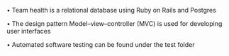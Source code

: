 •	Team health is a relational database using Ruby on Rails and Postgres

•	The design pattern Model–view–controller (MVC) is used for developing user interfaces

• Automated software testing can be found under the test folder
